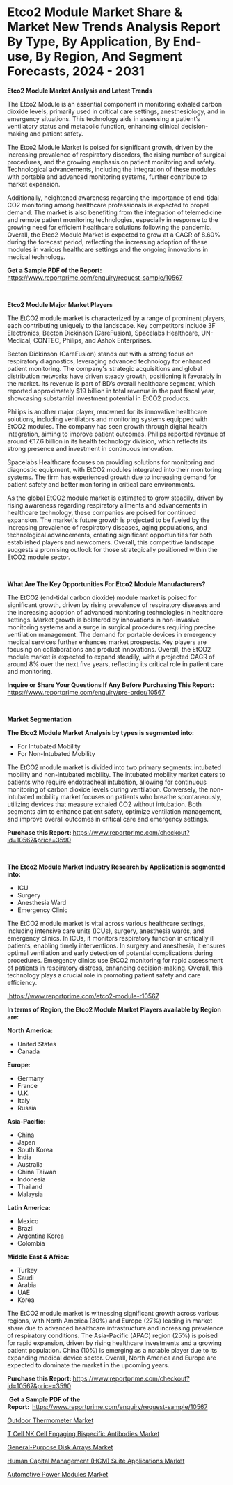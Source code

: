 <p><h1>Etco2 Module Market Share & Market New Trends Analysis Report By Type, By Application, By End-use, By Region, And Segment Forecasts, 2024 - 2031</h1></p><p><strong>Etco2 Module Market Analysis and Latest Trends</strong></p>
<p><p>The Etco2 Module is an essential component in monitoring exhaled carbon dioxide levels, primarily used in critical care settings, anesthesiology, and in emergency situations. This technology aids in assessing a patient’s ventilatory status and metabolic function, enhancing clinical decision-making and patient safety. </p><p>The Etco2 Module Market is poised for significant growth, driven by the increasing prevalence of respiratory disorders, the rising number of surgical procedures, and the growing emphasis on patient monitoring and safety. Technological advancements, including the integration of these modules with portable and advanced monitoring systems, further contribute to market expansion. </p><p>Additionally, heightened awareness regarding the importance of end-tidal CO2 monitoring among healthcare professionals is expected to propel demand. The market is also benefiting from the integration of telemedicine and remote patient monitoring technologies, especially in response to the growing need for efficient healthcare solutions following the pandemic. Overall, the Etco2 Module Market is expected to grow at a CAGR of 8.60% during the forecast period, reflecting the increasing adoption of these modules in various healthcare settings and the ongoing innovations in medical technology.</p></p>
<p><strong>Get a Sample PDF of the Report:&nbsp;</strong> <a href="https://www.reportprime.com/enquiry/request-sample/10567?utm_campaign=96&utm_medium=2&utm_source=Github&utm_content=ia&utm_term=28112024&utm_id=etco2-module">https://www.reportprime.com/enquiry/request-sample/10567</a></p>
<p>&nbsp;</p>
<p><strong>Etco2 Module Major Market Players</strong></p>
<p><p>The EtCO2 module market is characterized by a range of prominent players, each contributing uniquely to the landscape. Key competitors include 3F Electronics, Becton Dickinson (CareFusion), Spacelabs Healthcare, UN-Medical, CONTEC, Philips, and Ashok Enterprises.</p><p>Becton Dickinson (CareFusion) stands out with a strong focus on respiratory diagnostics, leveraging advanced technology for enhanced patient monitoring. The company's strategic acquisitions and global distribution networks have driven steady growth, positioning it favorably in the market. Its revenue is part of BD’s overall healthcare segment, which reported approximately $19 billion in total revenue in the past fiscal year, showcasing substantial investment potential in EtCO2 products.</p><p>Philips is another major player, renowned for its innovative healthcare solutions, including ventilators and monitoring systems equipped with EtCO2 modules. The company has seen growth through digital health integration, aiming to improve patient outcomes. Philips reported revenue of around €17.6 billion in its health technology division, which reflects its strong presence and investment in continuous innovation.</p><p>Spacelabs Healthcare focuses on providing solutions for monitoring and diagnostic equipment, with EtCO2 modules integrated into their monitoring systems. The firm has experienced growth due to increasing demand for patient safety and better monitoring in critical care environments.</p><p>As the global EtCO2 module market is estimated to grow steadily, driven by rising awareness regarding respiratory ailments and advancements in healthcare technology, these companies are poised for continued expansion. The market's future growth is projected to be fueled by the increasing prevalence of respiratory diseases, aging populations, and technological advancements, creating significant opportunities for both established players and newcomers. Overall, this competitive landscape suggests a promising outlook for those strategically positioned within the EtCO2 module sector.</p></p>
<p>&nbsp;</p>
<p><strong>What Are The Key Opportunities For Etco2 Module Manufacturers?</strong></p>
<p><p>The EtCO2 (end-tidal carbon dioxide) module market is poised for significant growth, driven by rising prevalence of respiratory diseases and the increasing adoption of advanced monitoring technologies in healthcare settings. Market growth is bolstered by innovations in non-invasive monitoring systems and a surge in surgical procedures requiring precise ventilation management. The demand for portable devices in emergency medical services further enhances market prospects. Key players are focusing on collaborations and product innovations. Overall, the EtCO2 module market is expected to expand steadily, with a projected CAGR of around 8% over the next five years, reflecting its critical role in patient care and monitoring.</p></p>
<p><strong>Inquire or Share Your Questions If Any Before Purchasing This Report:</strong> <a href="https://www.reportprime.com/enquiry/pre-order/10567?utm_campaign=96&utm_medium=2&utm_source=Github&utm_content=ia&utm_term=28112024&utm_id=etco2-module">https://www.reportprime.com/enquiry/pre-order/10567</a></p>
<p>&nbsp;</p>
<p><strong>Market Segmentation</strong></p>
<p><strong>The Etco2 Module Market Analysis by types is segmented into:</strong></p>
<p><ul><li>For Intubated Mobility</li><li>For Non-Intubated Mobility</li></ul></p>
<p><p>The EtCO2 module market is divided into two primary segments: intubated mobility and non-intubated mobility. The intubated mobility market caters to patients who require endotracheal intubation, allowing for continuous monitoring of carbon dioxide levels during ventilation. Conversely, the non-intubated mobility market focuses on patients who breathe spontaneously, utilizing devices that measure exhaled CO2 without intubation. Both segments aim to enhance patient safety, optimize ventilation management, and improve overall outcomes in critical care and emergency settings.</p></p>
<p><strong>Purchase this Report:&nbsp;</strong><a href="https://www.reportprime.com/checkout?id=10567&price=3590&utm_campaign=96&utm_medium=2&utm_source=Github&utm_content=ia&utm_term=28112024&utm_id=etco2-module">https://www.reportprime.com/checkout?id=10567&price=3590</a></p>
<p>&nbsp;</p>
<p><strong>The Etco2 Module Market Industry Research by Application is segmented into:</strong></p>
<p><ul><li>ICU</li><li>Surgery</li><li>Anesthesia Ward</li><li>Emergency Clinic</li></ul></p>
<p><p>The EtCO2 module market is vital across various healthcare settings, including intensive care units (ICUs), surgery, anesthesia wards, and emergency clinics. In ICUs, it monitors respiratory function in critically ill patients, enabling timely interventions. In surgery and anesthesia, it ensures optimal ventilation and early detection of potential complications during procedures. Emergency clinics use EtCO2 monitoring for rapid assessment of patients in respiratory distress, enhancing decision-making. Overall, this technology plays a crucial role in promoting patient safety and care efficiency.</p></p>
<p><a href="https://www.reportprime.com/etco2-module-r10567?utm_campaign=96&utm_medium=2&utm_source=Github&utm_content=ia&utm_term=28112024&utm_id=etco2-module">&nbsp;https://www.reportprime.com/etco2-module-r10567</a></p>
<p><strong>In terms of Region, the Etco2 Module Market Players available by Region are:</strong></p>
<p>
    <p> <strong> North America: </strong>
        <ul>
            <li>United States</li>
            <li>Canada</li>
        </ul>
        </p> 
    <p> <strong> Europe: </strong>
        <ul>
            <li>Germany</li>
            <li>France</li>
            <li>U.K.</li>
            <li>Italy</li>
            <li>Russia</li>
        </ul>
        </p> 
    <p> <strong> Asia-Pacific: </strong>
        <ul>
            <li>China</li>
            <li>Japan</li>
            <li>South Korea</li>
            <li>India</li>
            <li>Australia</li>
            <li>China Taiwan</li>
            <li>Indonesia</li>
            <li>Thailand</li>
            <li>Malaysia</li>
        </ul>
        </p> 
    <p> <strong> Latin America: </strong>
        <ul>
            <li>Mexico</li>
            <li>Brazil</li>
            <li>Argentina Korea</li>
            <li>Colombia</li>
        </ul>
        </p> 
    <p> <strong> Middle East & Africa: </strong>
        <ul>
            <li>Turkey</li>
            <li>Saudi</li>
            <li>Arabia</li>
            <li>UAE</li>
            <li>Korea</li>
        </ul>
    </p>
    </p>
<p><p>The EtCO2 module market is witnessing significant growth across various regions, with North America (30%) and Europe (27%) leading in market share due to advanced healthcare infrastructure and increasing prevalence of respiratory conditions. The Asia-Pacific (APAC) region (25%) is poised for rapid expansion, driven by rising healthcare investments and a growing patient population. China (10%) is emerging as a notable player due to its expanding medical device sector. Overall, North America and Europe are expected to dominate the market in the upcoming years.</p></p>
<p><strong>Purchase this Report: </strong><a href="https://www.reportprime.com/checkout?id=10567&price=3590&utm_campaign=96&utm_medium=2&utm_source=Github&utm_content=ia&utm_term=28112024&utm_id=etco2-module">https://www.reportprime.com/checkout?id=10567&price=3590</a></p>
<p>&nbsp;<strong>Get a Sample PDF of the Report:&nbsp;&nbsp;</strong><a href="https://www.reportprime.com/enquiry/request-sample/10567?utm_campaign=96&utm_medium=2&utm_source=Github&utm_content=ia&utm_term=28112024&utm_id=etco2-module">https://www.reportprime.com/enquiry/request-sample/10567</a></p>
<p><strong></strong></p>
<p><p><a href="https://www.linkedin.com/pulse/market-forecasting-change-global-outdoor-thermometer-dynamics-ztquc?utm_campaign=96&utm_medium=2&utm_source=Github&utm_content=ia&utm_term=28112024&utm_id=etco2-module">Outdoor Thermometer Market</a></p><p><a href="https://github.com/luisem4tmccuan/Market-Research-Report-List-1/blob/main/t-cell-nk-cell-engaging-bispecific-antibodies-market.md?utm_campaign=96&utm_medium=2&utm_source=Github&utm_content=ia&utm_term=28112024&utm_id=etco2-module">T Cell NK Cell Engaging Bispecific Antibodies Market</a></p><p><a href="https://issuu.com/reportprime-2/docs/general-purpose-disk-arrays-market-_8623029b954f81?utm_campaign=96&utm_medium=2&utm_source=Github&utm_content=ia&utm_term=28112024&utm_id=etco2-module">General-Purpose Disk Arrays Market</a></p><p><a href="https://issuu.com/reportprime-2/docs/human-capital-management-hcm-suite-_f0a01c39989c42?utm_campaign=96&utm_medium=2&utm_source=Github&utm_content=ia&utm_term=28112024&utm_id=etco2-module">Human Capital Management (HCM) Suite Applications Market</a></p><p><a href="https://www.linkedin.com/pulse/automotive-power-modules-market-evolution-global-trends-regional-mdvzf?utm_campaign=96&utm_medium=2&utm_source=Github&utm_content=ia&utm_term=28112024&utm_id=etco2-module">Automotive Power Modules Market</a></p></p>